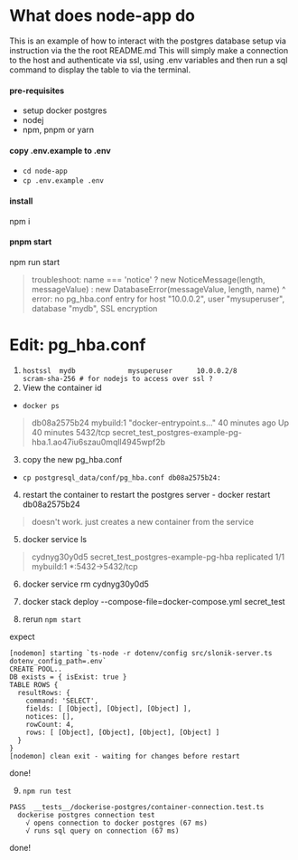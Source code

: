 # What does node-app do
This is an example of how to interact with the postgres database setup via instruction via the the root README.md
This will simply make a connection to the host and authenticate via ssl, using .env variables and then run a sql command to display the table to via the terminal.

#### pre-requisites
- setup docker postgres
- nodej
- npm, pnpm or yarn

#### copy .env.example to .env
- `cd node-app`
- `cp .env.example .env`

#### install
npm i

#### pnpm start
npm run start

> troubleshoot: name === 'notice' ? new NoticeMessage(length, messageValue) : new DatabaseError(messageValue, length, name)
                                                                    ^
error: no pg_hba.conf entry for host "10.0.0.2", user "mysuperuser", database "mydb", SSL encryption

# Edit: pg_hba.conf
1. `hostssl	 mydb             mysuperuser      10.0.0.2/8            scram-sha-256 # for nodejs to access over ssl ?`
2. View the container id
- `docker ps`
> db08a2575b24   mybuild:1   "docker-entrypoint.s…"   40 minutes ago   Up 40 minutes   5432/tcp   secret_test_postgres-example-pg-hba.1.ao47iu6szau0mqll4945wpf2b
3. copy the new pg_hba.conf
- `cp postgresql_data/conf/pg_hba.conf db08a2575b24:`

4. restart the container to restart the postgres server -
docker restart db08a2575b24
> doesn't work. just creates a new container from the service
5. docker service ls
> cydnyg30y0d5   secret_test_postgres-example-pg-hba   replicated   1/1        mybuild:1   *:5432->5432/tcp
6. docker service rm cydnyg30y0d5
7. docker stack deploy --compose-file=docker-compose.yml secret_test

8. rerun
`npm start`

expect
```
[nodemon] starting `ts-node -r dotenv/config src/slonik-server.ts dotenv_config_path=.env`
CREATE POOL..
DB exists = { isExist: true }
TABLE ROWS {
  resultRows: {
    command: 'SELECT',
    fields: [ [Object], [Object], [Object] ],
    notices: [],
    rowCount: 4,
    rows: [ [Object], [Object], [Object], [Object] ]
  }
}
[nodemon] clean exit - waiting for changes before restart
```
done!

9. `npm run test`
```
PASS  __tests__/dockerise-postgres/container-connection.test.ts                                                                         
  dockerise postgres connection test
    √ opens connection to docker postgres (67 ms)                                                                                        
    √ runs sql query on connection (67 ms)          
```
done!